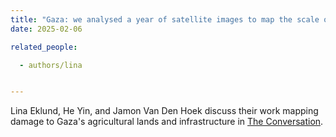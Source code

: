 ```yaml
---
title: "Gaza: we analysed a year of satellite images to map the scale of agricultural destruction"
date: 2025-02-06

related_people:

  - authors/lina


---
```



<!--more-->

Lina Eklund, He Yin, and Jamon Van Den Hoek discuss their work mapping damage to Gaza's agricultural lands and infrastructure in [The Conversation](https://theconversation.com/gaza-we-analysed-a-year-of-satellite-images-to-map-the-scale-of-agricultural-destruction-248796).
